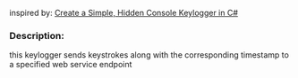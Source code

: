 inspired by:
[Create a Simple, Hidden Console Keylogger in C#](https://null-byte.wonderhowto.com/how-to/create-simple-hidden-console-keylogger-c-sharp-0132757/ "Create a Simple, Hidden Console Keylogger in C#")

### Description:

this keylogger sends keystrokes along with the corresponding timestamp to a specified web service endpoint